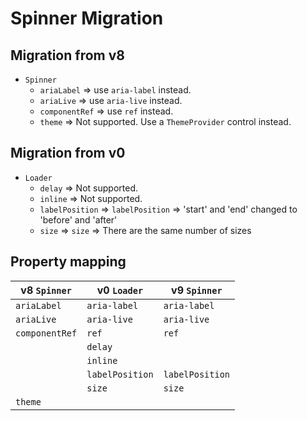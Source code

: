 # Spinner Migration

## Migration from v8

- `Spinner`
  - `ariaLabel` => use `aria-label` instead.
  - `ariaLive` => use `aria-live` instead.
  - `componentRef` => use `ref` instead.
  - `theme` => Not supported. Use a `ThemeProvider` control instead.

## Migration from v0

- `Loader`
  - `delay` => Not supported.
  - `inline` => Not supported.
  - `labelPosition` => `labelPosition` => 'start' and 'end' changed to 'before' and 'after'
  - `size` => `size` => There are the same number of sizes

## Property mapping

| v8 `Spinner`   | v0 `Loader`     | v9 `Spinner`    |
| -------------- | --------------- | --------------- |
| `ariaLabel`    | `aria-label`    | `aria-label`    |
| `ariaLive`     | `aria-live`     | `aria-live`     |
| `componentRef` | `ref`           | `ref`           |
|                | `delay`         |                 |
|                | `inline`        |                 |
|                | `labelPosition` | `labelPosition` |
|                | `size`          | `size`          |
| `theme`        |                 |                 |
